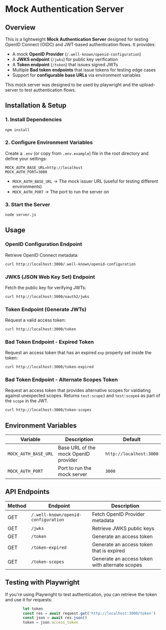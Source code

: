 # Mock Authentication Server

## Overview
This is a lightweight **Mock Authentication Server** designed for testing OpenID Connect (OIDC) and JWT-based authentication flows. It provides:

- A mock **OpenID Provider** (`/.well-known/openid-configuration`)
- A **JWKS endpoint** (`/jwks`) for public key verification
- A **Token endpoint** (`/token`) that issues signed JWTs
- Multiple **Bad token endpoints** that issue tokens for testing edge cases
- Support for **configurable base URLs** via environment variables

This mock server was designed to be used by playwright and the upload-server to test authentication flows.


## Installation & Setup

### **1. Install Dependencies**
```sh
npm install
```

### **2. Configure Environment Variables**
Create a `.env` (or copy from `.env.example`) file in the root directory and define your settings:
```
MOCK_AUTH_BASE_URL=http://localhost
MOCK_AUTH_PORT=3000
```
- `MOCK_AUTH_BASE_URL` → The mock issuer URL (useful for testing different environments)
- `MOCK_AUTH_PORT` → The port to run the server on

### **3. Start the Server**
```sh
node server.js
```

## Usage
### **OpenID Configuration Endpoint**
Retrieve OpenID Connect metadata:
```sh
curl http://localhost:3000/.well-known/openid-configuration
```

### **JWKS (JSON Web Key Set) Endpoint**
Fetch the public key for verifying JWTs:
```sh
curl http://localhost:3000/oauth2/jwks
```

### **Token Endpoint (Generate JWTs)**
Request a valid access token:
```sh
curl http://localhost:3000/token
```

### **Bad Token Endpoint - Expired Token**
Request an access token that has an expired `exp` property set inside the token:
```sh
curl http://localhost:3000/token-expired
```

### **Bad Token Endpoint - Alternate Scopes Token**
Request an access token that provides alternative scopes for valdiating against unexpected scopes.  Returns `test:scope3` and `test:scope4` as part of the `scope` in the JWT.
```sh
curl http://localhost:3000/token-scopes
```

## Environment Variables
| Variable             | Description                                      | Default                |
|----------------------|--------------------------------------------------|------------------------|
| `MOCK_AUTH_BASE_URL` | Base URL of the mock OpenID provider             | `http://localhost:3000`|
| `MOCK_AUTH_PORT`     | Port to run the mock server                      | `3000`                 |


## API Endpoints
| Method | Endpoint                                   | Description 
|--------|--------------------------------------------|------------
| GET    | `/.well-known/openid-configuration`        | Fetch OpenID Provider metadata
| GET    | `/jwks`                                    | Retrieve JWKS public keys
| GET    | `/token`                                   | Generate an access token
| GET    | `/token-expired`                           | Generate an access token that is expired
| GET    | `/token-scopes`                            | Generate an access token with alternate scopes

## Testing with Playwright
If you're using Playwright to test authentication, you can retrieve the token and use it for requests:
```js
        let token
        const res = await request.get('http://localhost:3000/token')
        const json = await res.json()
        token = json.access_token
```


